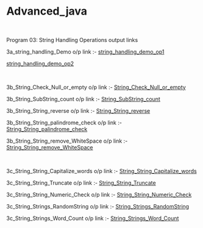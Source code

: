 # Advanced_java

<br/>

 Program 03: String Handling Operations output links 

3a_string_handling_Demo o/p link :-
<a href="https://github.com/ravi1718/Advanced-java-programs/blob/main/lab3_Strings/3a_stringhandlingdemo2.jpg">string_handling_demo_op1</a>

<a href="https://github.com/ravi1718/Advanced-java-programs/blob/main/lab3_Strings/3a_stringhandlingdemo1.jpg">string_handling_demo_op2</a>

<br/>


3b_String_Check_Null_or_empty o/p link :- 
<a href="https://github.com/ravi1718/Advanced-java-programs/blob/main/lab3_Strings/3b_stringcheck.jpg">String_Check_Null_or_empty</a>


3b_String_SubString_count o/p link :- 
<a href="https://github.com/ravi1718/Advanced-java-programs/blob/main/lab3_Strings/3b_substringcount.jpg">String_SubString_count</a>


3b_String_String_reverse o/p link :- 
<a href="https://github.com/ravi1718/Advanced-java-programs/blob/main/lab3_Strings/3b_reversestring.jpg">String_String_reverse</a>


3b_String_String_palindrome_check o/p link :- 
<a href="https://github.com/ravi1718/Advanced-java-programs/blob/main/lab3_Strings/3b_palindromecheck.jpg">String_String_palindrome_check</a>


3b_String_String_remove_WhiteSpace o/p link :- 
<a href="https://github.com/ravi1718/Advanced-java-programs/blob/main/lab3_Strings/3b_removewhitespace.jpg">String_String_remove_WhiteSpace</a>

<br/>


3c_String_String_Capitalize_words o/p link :- 
<a href="https://github.com/ravi1718/Advanced-java-programs/blob/main/lab3_Strings/3c_capitalizewords.jpg">String_String_Capitalize_words</a>


3c_String_String_Truncate o/p link :- 
<a href="https://github.com/ravi1718/Advanced-java-programs/blob/main/lab3_Strings/3c_truncatestring.jpg">String_String_Truncate</a>


3c_String_String_Numeric_Check o/p link :-
<a href="https://github.com/ravi1718/Advanced-java-programs/blob/main/lab3_Strings/3c_numericcheck.jpg">String_String_Numeric_Check</a>


3c_String_Strings_RandomString o/p link :- 
<a href="https://github.com/ravi1718/Advanced-java-programs/blob/main/lab3_Strings/3c_randomstring.jpg">String_Strings_RandomString</a>


3c_String_Strings_Word_Count o/p link :- 
<a href="https://github.com/ravi1718/Advanced-java-programs/blob/main/lab3_Strings/3c_wordcount.jpg">String_Strings_Word_Count</a>

<br/>

